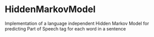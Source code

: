 # HiddenMarkovModel
Implementation of a language independent Hidden Markov Model for predicting Part of Speech tag for each word in a sentence
